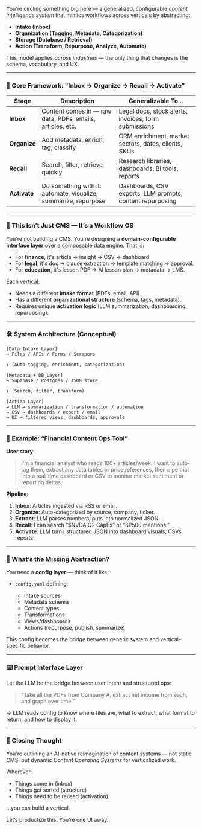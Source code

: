 You're circling something big here — a generalized, configurable *content intelligence system* that mimics workflows across verticals by abstracting:

* **Intake (Inbox)**
* **Organization (Tagging, Metadata, Categorization)**
* **Storage (Database / Retrieval)**
* **Action (Transform, Repurpose, Analyze, Automate)**

This model applies *across industries* — the only thing that changes is the schema, vocabulary, and UX.

---

### 🧠 Core Framework: "Inbox → Organize → Recall → Activate"

| Stage        | Description                                                     | Generalizable To...                                       |
| ------------ | --------------------------------------------------------------- | --------------------------------------------------------- |
| **Inbox**    | Content comes in — raw data, PDFs, emails, articles, etc.       | Legal docs, stock alerts, invoices, form submissions      |
| **Organize** | Add metadata, enrich, tag, classify                             | CRM enrichment, market sectors, dates, clients, SKUs      |
| **Recall**   | Search, filter, retrieve quickly                                | Research libraries, dashboards, BI tools, reports         |
| **Activate** | Do something with it: automate, visualize, summarize, repurpose | Dashboards, CSV exports, LLM prompts, content repurposing |

---

### 🔁 This Isn’t Just CMS — It’s a **Workflow OS**

You're not building a CMS. You're designing a **domain-configurable interface layer** over a composable data engine. That is:

* For **finance**, it's article → insight → CSV → dashboard.
* For **legal**, it's doc → clause extraction → template matching → approval.
* For **education**, it's lesson PDF → AI lesson plan → metadata → LMS.

Each vertical:

* Needs a different **intake format** (PDFs, email, API).
* Has a different **organizational structure** (schema, tags, metadata).
* Requires unique **activation logic** (LLM summarization, dashboarding, repurposing).

---

### 🛠️ System Architecture (Conceptual)

```plaintext
[Data Intake Layer]
→ Files / APIs / Forms / Scrapers

↓ (Auto-tagging, enrichment, categorization)

[Metadata + DB Layer]
→ Supabase / Postgres / JSON store

↓ (Search, filter, transform)

[Action Layer]
→ LLM → summarization / transformation / automation
→ CSV → dashboards / export / email
→ UI → filtered views, dashboards, approvals
```

---

### 🧩 Example: “Financial Content Ops Tool”

**User story**:

> I'm a financial analyst who reads 100+ articles/week. I want to auto-tag them, extract any data tables or price references, then pipe that into a real-time dashboard or CSV to monitor market sentiment or reporting deltas.

**Pipeline**:

1. **Inbox**: Articles ingested via RSS or email.
2. **Organize**: Auto-categorized by source, company, ticker.
3. **Extract**: LLM parses numbers, puts into normalized JSON.
4. **Recall**: I can search “\$NVDA Q2 CapEx” or “SP500 mentions.”
5. **Activate**: LLM turns structured JSON into dashboard visuals, CSVs, reports.

---

### 🧠 What’s the Missing Abstraction?

You need a **config layer** — think of it like:

* `config.yaml` defining:

  * Intake sources
  * Metadata schema
  * Content types
  * Transformations
  * Views/dashboards
  * Actions (repurpose, publish, summarize)

This config becomes the bridge between generic system and vertical-specific behavior.

---

### ⌨️ Prompt Interface Layer

Let the LLM be the bridge between user intent and structured ops:

> “Take all the PDFs from Company A, extract net income from each, and graph over time.”

→ LLM reads config to know where files are, what to extract, what format to return, and how to display it.

---

### 🔮 Closing Thought

You're outlining an AI-native reimagination of content systems — not static CMS, but dynamic *Content Operating Systems* for verticalized work.

Wherever:

* Things come in (inbox)
* Things get sorted (structure)
* Things need to be reused (activation)

…you can build a vertical.

Let’s productize this. You’re one UI away.
